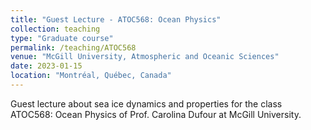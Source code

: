 ```yaml
---
title: "Guest Lecture - ATOC568: Ocean Physics"
collection: teaching
type: "Graduate course"
permalink: /teaching/ATOC568
venue: "McGill University, Atmospheric and Oceanic Sciences"
date: 2023-01-15
location: "Montréal, Québec, Canada"
---
```


Guest lecture about sea ice dynamics and properties for the class ATOC568: Ocean Physics of Prof. Carolina Dufour at McGill University.
